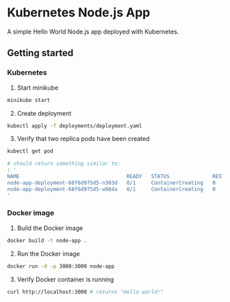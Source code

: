 # Kubernetes Node.js App

A simple Hello World Node.js app deployed with Kubernetes.

## Getting started

### Kubernetes

1. Start minikube

```sh
minikube start
```

2. Create deployment

```sh
kubectl apply -f deployments/deployment.yaml
```

3. Verify that two replica pods have been created

```sh
kubectl get pod

# should return something similar to:
: '
NAME                                   READY   STATUS              RESTARTS   AGE
node-app-deployment-68f6d975d5-n303d   0/1     ContainerCreating   0          5s
node-app-deployment-68f6d975d5-w984a   0/1     ContainerCreating   0          5s
'
```

### Docker image

1. Build the Docker image

```sh
docker build -t node-app .
```

2. Run the Docker image

```sh
docker run -d -p 3000:3000 node-app
```

3. Verify Docker container is running

```sh
curl http://localhost:3000 # returns "Hello world!"
```
